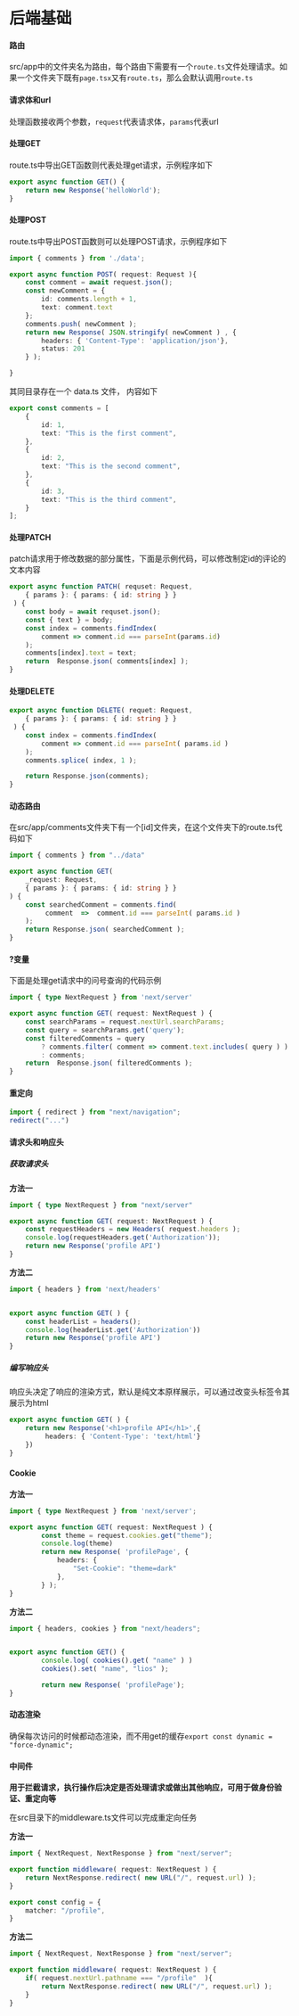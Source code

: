 # 后端基础

 

#### 路由

src/app中的文件夹名为路由，每个路由下需要有一个`route.ts`文件处理请求。如果一个文件夹下既有`page.tsx`又有`route.ts`，那么会默认调用`route.ts`



#### 请求体和url

处理函数接收两个参数，`request`代表请求体，`params`代表url



#### 处理GET

route.ts中导出GET函数则代表处理get请求，示例程序如下

```ts
export async function GET() {
    return new Response('helloWorld');   
}
```



#### 处理POST

route.ts中导出POST函数则可以处理POST请求，示例程序如下

```ts
import { comments } from './data';    

export async function POST( request: Request ){
    const comment = await request.json();
    const newComment = {
        id: comments.length + 1,
        text: comment.text
    };
    comments.push( newComment );
    return new Response( JSON.stringify( newComment ) , {
        headers: { 'Content-Type': 'application/json'},
        status: 201
    } );   

}
```

其同目录存在一个 data.ts 文件， 内容如下

```ts
export const comments = [
    {
        id: 1,
        text: "This is the first comment",
    },
    {
        id: 2,
        text: "This is the second comment",
    },
    {
        id: 3,
        text: "This is the third comment",
    }
];
```



#### 处理PATCH

patch请求用于修改数据的部分属性，下面是示例代码，可以修改制定id的评论的文本内容

```ts
export async function PATCH( requset: Request,
    { params }: { params: { id: string } }
 ) {
    const body = await requset.json();
    const { text } = body;
    const index = comments.findIndex(
        comment => comment.id === parseInt(params.id)
    );
    comments[index].text = text;
    return  Response.json( comments[index] );
}
```



#### 处理DELETE

```ts
export async function DELETE( requet: Request,
    { params }: { params: { id: string } }
 ) {
    const index = comments.findIndex(
        comment => comment.id === parseInt( params.id )
    );
    comments.splice( index, 1 );

    return Response.json(comments);   
}
```



#### 动态路由

在src/app/comments文件夹下有一个[id]文件夹，在这个文件夹下的route.ts代码如下

```ts
import { comments } from "../data"

export async function GET(
    _request: Request,
    { params }: { params: { id: string } }
) {
    const searchedComment = comments.find(
         comment  =>  comment.id === parseInt( params.id ) 
    );
    return Response.json( searchedComment );
}
```



#### ?变量

下面是处理get请求中的问号查询的代码示例

```ts
import { type NextRequest } from 'next/server'

export async function GET( request: NextRequest ) {
    const searchParams = request.nextUrl.searchParams;
    const query = searchParams.get('query');
    const filteredComments = query 
        ? comments.filter( comment => comment.text.includes( query ) )
        : comments;
    return  Response.json( filteredComments );   
}
```



#### 重定向

```ts
import { redirect } from "next/navigation";
redirect("...")
```



#### 请求头和响应头

##### 获取请求头

**方法一**

```ts
import { type NextRequest } from "next/server"

export async function GET( request: NextRequest ) {
    const requestHeaders = new Headers( request.headers );
    console.log(requestHeaders.get('Authorization'));
    return new Response('profile API')
}
```



**方法二**

```ts
import { headers } from 'next/headers'


export async function GET( ) {
    const headerList = headers();
    console.log(headerList.get('Authorization'))
    return new Response('profile API')
}
```



##### 编写响应头

 响应头决定了响应的渲染方式，默认是纯文本原样展示，可以通过改变头标签令其展示为html

```ts
export async function GET( ) {
    return new Response('<h1>profile API</h1>',{
         headers: { 'Content-Type': 'text/html'}
    })
}
```





#### Cookie

**方法一**

```ts
import { type NextRequest } from 'next/server';

export async function GET( request: NextRequest ) {
        const theme = request.cookies.get("theme");
        console.log(theme)
        return new Response( 'profilePage', {
            headers: {
                "Set-Cookie": "theme=dark"
            },
        } );
}
```



**方法二**

```ts
import { headers, cookies } from "next/headers";


export async function GET() {
        console.log( cookies().get( "name" ) )
        cookies().set( "name", "lios" );

        return new Response( 'profilePage');
}
```



#### 动态渲染

确保每次访问的时候都动态渲染，而不用get的缓存`export const dynamic = "force-dynamic";`



#### 中间件

**用于拦截请求，执行操作后决定是否处理请求或做出其他响应，可用于做身份验证、重定向等**

在src目录下的middleware.ts文件可以完成重定向任务

**方法一**

```ts
import { NextRequest, NextResponse } from "next/server";   

export function middleware( request: NextRequest ) {
    return NextResponse.redirect( new URL("/", request.url) );
}

export const config = {
    matcher: "/profile",
}
```





**方法二**

```ts
import { NextRequest, NextResponse } from "next/server";   

export function middleware( request: NextRequest ) {
    if( request.nextUrl.pathname === "/profile"  ){
        return NextResponse.redirect( new URL("/", request.url) );
    }
}

```

